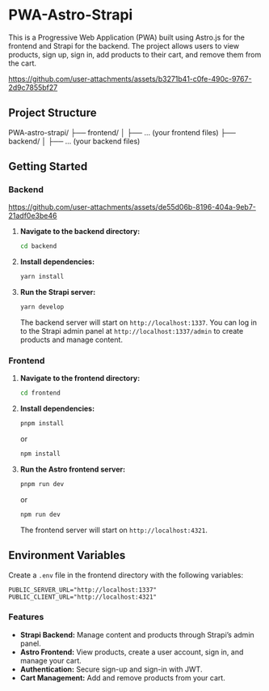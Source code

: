 
# PWA-Astro-Strapi

This is a Progressive Web Application (PWA) built using Astro.js for the frontend and Strapi for the backend. The project allows users to view products, sign up, sign in, add products to their cart, and remove them from the cart.


https://github.com/user-attachments/assets/b3271b41-c0fe-490c-9767-2d9c7855bf27

## Project Structure

PWA-astro-strapi/
├── frontend/
│   ├── ... (your frontend files)
├── backend/
│   ├── ... (your backend files)




## Getting Started

### Backend



https://github.com/user-attachments/assets/de55d06b-8196-404a-9eb7-21adf0e3be46





1. **Navigate to the backend directory:**

   ```bash
   cd backend
   ```

2. **Install dependencies:**

   ```bash
   yarn install
   ```

3. **Run the Strapi server:**

   ```bash
   yarn develop
   ```

   The backend server will start on `http://localhost:1337`. You can log in to the Strapi admin panel at `http://localhost:1337/admin` to create products and manage content.

### Frontend

1. **Navigate to the frontend directory:**

   ```bash
   cd frontend
   ```

2. **Install dependencies:**

   ```bash
   pnpm install
   ```

   or

   ```bash
   npm install
   ```

3. **Run the Astro frontend server:**

   ```bash
   pnpm run dev
   ```

   or

   ```bash
   npm run dev
   ```

   The frontend server will start on `http://localhost:4321`.

## Environment Variables

Create a `.env` file in the frontend directory with the following variables:

```
PUBLIC_SERVER_URL="http://localhost:1337"
PUBLIC_CLIENT_URL="http://localhost:4321"
```

### Features

- **Strapi Backend:** Manage content and products through Strapi’s admin panel.
- **Astro Frontend:** View products, create a user account, sign in, and manage your cart.
- **Authentication:** Secure sign-up and sign-in with JWT.
- **Cart Management:** Add and remove products from your cart.




